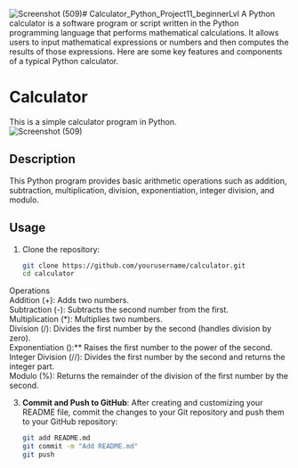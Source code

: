 ![Screenshot (509)](https://github.com/778569/Calculator_Python_Project11_beginnerLvl/assets/52319671/96dc38d0-42d0-4ac7-91b1-6fefd222d59d)# Calculator_Python_Project11_beginnerLvl
A Python calculator is a software program or script written in the Python programming language that performs mathematical calculations. It allows users to input mathematical expressions or numbers and then computes the results of those expressions. Here are some key features and components of a typical Python calculator.

# Calculator

This is a simple calculator program in Python.<br>
![Screenshot (509)](https://github.com/778569/Calculator_Python_Project11_beginnerLvl/assets/52319671/92236850-81a5-4337-a70e-6551f79d8918)

## Description <br>

This Python program provides basic arithmetic operations such as addition, subtraction, multiplication, division, exponentiation, integer division, and modulo.<br>

## Usage<br>

1. Clone the repository:<br>

   ```bash
   git clone https://github.com/yourusername/calculator.git
   cd calculator
Operations<br>
Addition (+): Adds two numbers.<br>
Subtraction (-): Subtracts the second number from the first.<br>
Multiplication (*): Multiplies two numbers.<br>
Division (/): Divides the first number by the second (handles division by zero).<br>
Exponentiation ():** Raises the first number to the power of the second.<br>
Integer Division (//): Divides the first number by the second and returns the integer part.<br>
Modulo (%): Returns the remainder of the division of the first number by the second.<br>

3. **Commit and Push to GitHub**: After creating and customizing your README file, commit the changes to your Git repository and push them to your GitHub repository:<br>

   ```bash
   git add README.md
   git commit -m "Add README.md"
   git push
